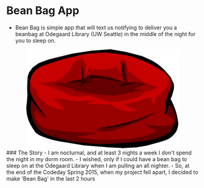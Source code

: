 # Bean Bag App
  - Bean Bag is simple app that will text us notifying to deliver you a beanbag at Odegaard Library (UW Seattle) in the middle of the night for you to sleep on.

<div style="text-align:center">
  <img src="https://raw.githubusercontent.com/ayush29feb/beanbag/master/public/assets/logo-md.png">
</div>
### The Story
  - I am nocturnal, and at least 3 nights a week I don't spend the night in my dorm room.
  - I wished, only if I could have a bean bag to sleep on at the Odegaard Library when I am pulling an all nighter.
  - So, at the end of the Codeday Spring 2015, when my project fell apart, I decided to make 'Bean Bag' in the last 2 hours
